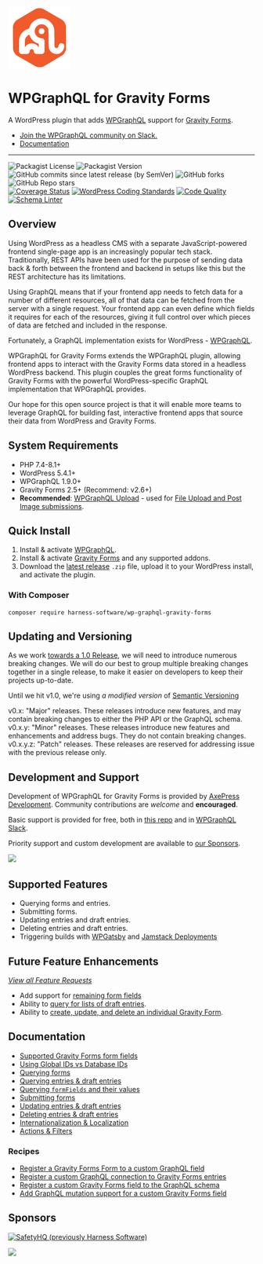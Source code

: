![alt text](./assets/icon-128x128.png "WPGraphQL for Gravity Forms Logo")
# WPGraphQL for Gravity Forms

A WordPress plugin that adds <a href="https://wpgraphql.com" target="_blank">WPGraphQL</a> support for <a href="https://gravityforms.com" target="_blank">Gravity Forms</a>.

* [Join the WPGraphQL community on Slack.](https://join.slack.com/t/wp-graphql/shared_invite/zt-3vloo60z-PpJV2PFIwEathWDOxCTTLA)
* [Documentation](#documentation)

-----

![Packagist License](https://img.shields.io/packagist/l/harness-software/wp-graphql-gravity-forms?color=green) ![Packagist Version](https://img.shields.io/packagist/v/harness-software/wp-graphql-gravity-forms?label=stable) ![GitHub commits since latest release (by SemVer)](https://img.shields.io/github/commits-since/axewp/wp-graphql-gravity-forms/v0.12.4) ![GitHub forks](https://img.shields.io/github/forks/axewp/wp-graphql-gravity-forms?style=social) ![GitHub Repo stars](https://img.shields.io/github/stars/axewp/wp-graphql-gravity-forms?style=social)<br />
[![Coverage Status](https://coveralls.io/repos/github/AxeWP/wp-graphql-gravity-forms/badge.svg?branch=develop)](https://coveralls.io/github/AxeWP/wp-graphql-gravity-forms?branch=develop) [![WordPress Coding Standards](https://github.com/axewp/wp-graphql-gravity-forms/actions/workflows/code-standard.yml/badge.svg)](https://github.com/axewp/wp-graphql-gravity-forms/actions/workflows/code-standard.yml) [![Code Quality](https://github.com/axewp/wp-graphql-gravity-forms/actions/workflows/code-quality.yml/badge.svg)](https://github.com/axewp/wp-graphql-gravity-forms/actions/workflows/code-quality.yml) [![Schema Linter](https://github.com/axewp/wp-graphql-gravity-forms/actions/workflows/schema-linter.yml/badge.svg)](https://github.com/axewp/wp-graphql-gravity-forms/actions/workflows/schema-linter.yml)

## Overview

Using WordPress as a headless CMS with a separate JavaScript-powered frontend single-page app is an increasingly popular tech stack. Traditionally, REST APIs have been used for the purpose of sending data back & forth between the frontend and backend in setups like this but the REST architecture has its limitations.

Using GraphQL means that if your frontend app needs to fetch data for a number of different resources, all of that data can be fetched from the server with a single request. Your frontend app can even define which fields it requires for each of the resources, giving it full control over which pieces of data are fetched and included in the response.

Fortunately, a GraphQL implementation exists for WordPress - [WPGraphQL](https://www.wpgraphql.com/).

WPGraphQL for Gravity Forms extends the WPGraphQL plugin, allowing frontend apps to interact with the Gravity Forms data stored in a headless WordPress backend. This plugin couples the great forms functionality of Gravity Forms with the powerful WordPress-specific GraphQL implementation that WPGraphQL provides.

Our hope for this open source project is that it will enable more teams to leverage GraphQL for building fast, interactive frontend apps that source their data from WordPress and Gravity Forms.

## System Requirements

* PHP 7.4-8.1+
* WordPress 5.4.1+
* WPGraphQL 1.9.0+
* Gravity Forms 2.5+ (Recommend: v2.6+)
* **Recommended**: [WPGraphQL Upload](https://github.com/dre1080/wp-graphql-upload) - used for [File Upload and Post Image submissions](docs/submitting-forms.md).

## Quick Install

1. Install & activate [WPGraphQL](https://www.wpgraphql.com/).
2. Install & activate [Gravity Forms](https://www.gravityforms.com/) and any supported addons.
3. Download the [latest release](https://github.com/axewp/wp-graphql-gravity-forms/releases) `.zip` file, upload it to your WordPress install, and activate the plugin.

### With Composer

```console
composer require harness-software/wp-graphql-gravity-forms
```

## Updating and Versioning

As we work [towards a 1.0 Release](https://github.com/axewp/wp-graphql-gravity-forms/issues/179), we will need to introduce numerous breaking changes. We will do our best to group multiple breaking changes together in a single release, to make it easier on developers to keep their projects up-to-date.

Until we hit v1.0, we're using *a modified version* of [Semantic Versioning](https://semver.org/spec/v2.0.0.html)

v0.x: "Major" releases. These releases introduce new features, and may contain breaking changes to either the PHP API or the GraphQL schema.
v0.x.y: "Minor" releases. These releases introduce new features and enhancements and address bugs. They do not contain breaking changes.
v0.x.y.z: "Patch" releases. These releases are reserved for addressing issue with the previous release only.

## Development and Support

Development of WPGraphQL for Gravity Forms is provided by [AxePress Development](https://axepress.dev). Community contributions are _welcome_ and **encouraged**.

Basic support is provided for free, both in [this repo](https://github.com/axewp/wp-graphql-gravity-forms/issues) and in [WPGraphQL Slack](https://join.slack.com/t/wp-graphql/shared_invite/zt-3vloo60z-PpJV2PFIwEathWDOxCTTLA).

Priority support and custom development are available to [our Sponsors](https://github.com/sponsors/AxeWP).

<a href="https://github.com/sponsors/AxeWP" alt="GitHub Sponsors"><img src="https://img.shields.io/static/v1?label=Sponsor%20Us%20%40%20AxeWP&message=%E2%9D%A4&logo=GitHub&color=%23fe8e86&style=for-the-badge" /></a>

## Supported Features

* Querying forms and entries.
* Submitting forms.
* Updating entries and draft entries.
* Deleting entries and draft entries.
* Triggering builds with [WPGatsby](https://wordpress.org/plugins/wp-gatsby/) and [Jamstack Deployments](https://wordpress.org/plugins/wp-jamstack-deployments/)

## Future Feature Enhancements

[_View all Feature Requests_](https://github.com/axewp/wp-graphql-gravity-forms/issues?q=is%3Aopen+is%3Aissue+label%3A%22type%3A+enhancement+%E2%9A%A1%22%2C%22type%3A+feature+%F0%9F%A6%8B%22%2C%22type%3A+idea+%F0%9F%92%A1%22)

* Add support for [remaining form fields](https://github.com/axewp/wp-graphql-gravity-forms/issues/195)
* Ability to [query for lists of draft entries](https://github.com/axewp/wp-graphql-gravity-forms/issues/114).
* Ability to [create, update, and delete an individual Gravity Form](https://github.com/axewp/wp-graphql-gravity-forms/issues/115).

## Documentation

* [Supported Gravity Forms form fields](docs/form-field-support.md)
* [Using Global IDs vs Database IDs](docs/using-global-ids.md)
* [Querying forms](docs/querying-forms.md)
* [Querying entries & draft entries](docs/querying-entries.md)
* [Querying `formFields` and their values](docs/querying-formfields.md)
* [Submitting forms](docs/submitting-forms.md)
* [Updating entries & draft entries](docs/updating-entries.md)
* [Deleting entries & draft entries](docs/deleting-entries.md)
* [Internationalization & Localization](docs/i18n.md)
* [Actions & Filters](docs/actions-and-filters.md)

### Recipes

* [Register a Gravity Forms Form to a custom GraphQL field](docs/recipes/register-form-to-custom-field.md)
* [Register a custom GraphQL connection to Gravity Forms entries](docs/recipes/register-custom-entries-connection.md)
* [Register a custom Gravity Forms field to the GraphQL schema](docs/recipes/register-custom-form-field.md)
* [Add GraphQL mutation support for a custom Gravity Forms field](docs/recipes/register-custom-field-value-inputs.md)

## Sponsors
<div class="sponsor-grid">
  <a href="https://mysafetyhq.com/" target="_blank" rel="sponsored" title="SafetyHQ (previously Harness Software)"><img src="https://avatars.githubusercontent.com/u/50597878?s=150&v=4" alt="SafetyHQ (previously Harness Software)"></a>
</div>


<a href="https://github.com/sponsors/AxeWP" alt="GitHub Sponsors"><img src="https://img.shields.io/static/v1?label=Sponsor%20Us%20%40%20AxeWP&message=%E2%9D%A4&logo=GitHub&color=%23fe8e86&style=for-the-badge" /></a>
